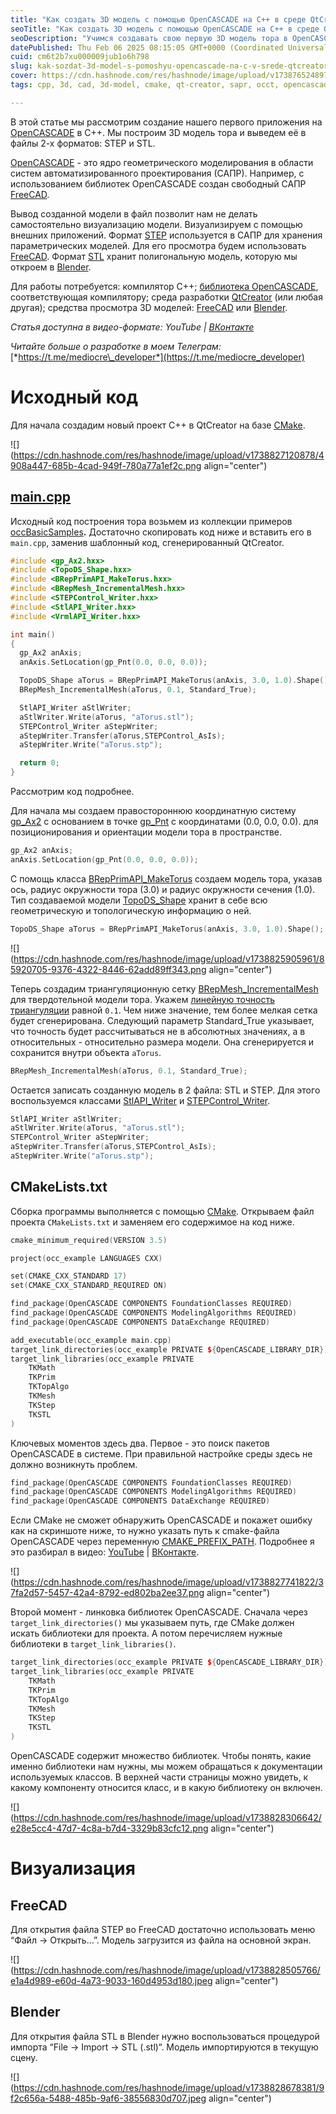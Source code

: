 ```yaml
---
title: "Как создать 3D модель с помощью OpenCASCADE на C++ в среде QtCreator"
seoTitle: "Как создать 3D модель с помощью OpenCASCADE на C++ в среде QtCreator"
seoDescription: "Учимся создавать свою первую 3D модель тора в OpenCASCADE"
datePublished: Thu Feb 06 2025 08:15:05 GMT+0000 (Coordinated Universal Time)
cuid: cm6t2b7xu000009jub1o6h798
slug: kak-sozdat-3d-model-s-pomoshyu-opencascade-na-c-v-srede-qtcreator
cover: https://cdn.hashnode.com/res/hashnode/image/upload/v1738765248973/e9ad1718-45e0-4506-bcfe-7bf0ebafa2bb.png
tags: cpp, 3d, cad, 3d-model, cmake, qt-creator, sapr, occt, opencascade

---
```


В этой статье мы рассмотрим создание нашего первого приложения на [OpenCASCADE](https://dev.opencascade.org/release) в C++. Мы построим 3D модель тора и выведем её в файлы 2-х форматов: STEP и STL.

[OpenCASCADE](https://dev.opencascade.org/release) - это ядро геометрического моделирования в области систем автоматизированного проектирования (САПР). Например, с использованием библиотек OpenCASCADE создан свободный САПР [FreeCAD](https://www.freecad.org/).

Вывод созданной модели в файл позволит нам не делать самостоятельно визуализацию модели. Визуализируем с помощью внешних приложений. Формат [STEP](https://ru.wikipedia.org/wiki/STEP_\(%D1%81%D1%82%D0%B0%D0%BD%D0%B4%D0%B0%D1%80%D1%82\)) используется в САПР для хранения параметрических моделей. Для его просмотра будем использовать [FreeCAD](https://www.freecad.org/). Формат [STL](https://ru.wikipedia.org/wiki/STL_\(%D1%84%D0%BE%D1%80%D0%BC%D0%B0%D1%82_%D1%84%D0%B0%D0%B9%D0%BB%D0%B0\)) хранит полигональную модель, которую мы откроем в [Blender](https://www.blender.org/).

Для работы потребуется: компилятор C++; [библиотека OpenCASCADE](https://dev.opencascade.org/release), соответствующая компилятору; среда разработки [QtCreator](https://www.qt.io/product/development-tools) (или любая другая); средства просмотра 3D моделей: [FreeCAD](https://www.freecad.org/) или [Blender](https://www.blender.org/).

*Статья доступна в видео-формате: YouTube |* [*ВКонтакте*](https://vk.com/video-228420545_456239020)

*Читайте больше о разработке в моем Телеграм:* [*https://t.me/mediocre\_developer*](https://t.me/mediocre_developer)

# Исходный код

Для начала создадим новый проект C++ в QtCreator на базе [CMake](https://cmake.org/).

![](https://cdn.hashnode.com/res/hashnode/image/upload/v1738827120878/4908a447-685b-4cad-949f-780a77a1ef2c.png align="center")

## [main.cpp](https://github.com/quirxi/occBasicSamples)

Исходный код построения тора возьмем из коллекции примеров [occBasicSamples](https://github.com/quirxi/occBasicSamples)**.** Достаточно скопировать код ниже и вставить его в `main.cpp`, заменив шаблонный код, сгенерированный QtCreator.

```cpp
#include <gp_Ax2.hxx>
#include <TopoDS_Shape.hxx>
#include <BRepPrimAPI_MakeTorus.hxx>
#include <BRepMesh_IncrementalMesh.hxx>
#include <STEPControl_Writer.hxx>
#include <StlAPI_Writer.hxx>
#include <VrmlAPI_Writer.hxx>

int main()
{
  gp_Ax2 anAxis;
  anAxis.SetLocation(gp_Pnt(0.0, 0.0, 0.0));

  TopoDS_Shape aTorus = BRepPrimAPI_MakeTorus(anAxis, 3.0, 1.0).Shape();
  BRepMesh_IncrementalMesh(aTorus, 0.1, Standard_True);

  StlAPI_Writer aStlWriter;
  aStlWriter.Write(aTorus, "aTorus.stl");
  STEPControl_Writer aStepWriter;
  aStepWriter.Transfer(aTorus,STEPControl_AsIs);
  aStepWriter.Write("aTorus.stp");

  return 0;
}
```

Рассмотрим код подробнее.

Для начала мы создаем правостороннюю координатную систему [gp\_Ax2](https://dev.opencascade.org/doc/refman/html/classgp___ax2.html) с основанием в точке [gp\_Pnt](https://dev.opencascade.org/doc/refman/html/classgp___pnt.html) с координатами (0.0, 0.0, 0.0). для позиционирования и ориентации модели тора в пространстве.

```cpp
gp_Ax2 anAxis;
anAxis.SetLocation(gp_Pnt(0.0, 0.0, 0.0));
```

С помощь класса [BRepPrimAPI\_MakeTorus](https://dev.opencascade.org/doc/refman/html/class_b_rep_prim_a_p_i___make_torus.html) создаем модель тора, указав ось, радиус окружности тора (3.0) и радиус окружности сечения (1.0). Тип создаваемой модели [TopoDS\_Shape](https://dev.opencascade.org/doc/refman/html/class_topo_d_s___shape.html) хранит в себе всю геометрическую и топологическую информацию о ней.

```cpp
TopoDS_Shape aTorus = BRepPrimAPI_MakeTorus(anAxis, 3.0, 1.0).Shape();
```

![](https://cdn.hashnode.com/res/hashnode/image/upload/v1738825905961/85920705-9376-4322-8446-62add89ff343.png align="center")

Теперь создадим триангуляционную сетку [BRepMesh\_IncrementalMesh](https://dev.opencascade.org/doc/refman/html/class_b_rep_mesh___incremental_mesh.html) для твердотельной модели тора. Укажем [линейную точность триангуляции](https://dev.opencascade.org/doc/overview/html/occt_user_guides__mesh.html) равной `0.1`. Чем ниже значение, тем более мелкая сетка будет сгенерирована. Следующий параметр Standard\_True указывает, что точность будет рассчитываться не в абсолютных значениях, а в относительных - относительно размера модели. Она сгенерируется и сохранится внутри объекта `aTorus`.

```cpp
BRepMesh_IncrementalMesh(aTorus, 0.1, Standard_True);
```

Остается записать созданную модель в 2 файла: STL и STEP. Для этого воспользуемся классами [StlAPI\_Writer](https://dev.opencascade.org/doc/refman/html/class_stl_a_p_i___writer.html) и [STEPControl\_Writer](https://dev.opencascade.org/doc/refman/html/class_s_t_e_p_control___writer.html).

```cpp
StlAPI_Writer aStlWriter;
aStlWriter.Write(aTorus, "aTorus.stl");
STEPControl_Writer aStepWriter;
aStepWriter.Transfer(aTorus,STEPControl_AsIs);
aStepWriter.Write("aTorus.stp");
```

## CMakeLists.txt

Сборка программы выполняется с помощью [CMake](https://cmake.org/). Открываем файл проекта `CMakeLists.txt` и заменяем его содержимое на код ниже.

```cpp
cmake_minimum_required(VERSION 3.5)

project(occ_example LANGUAGES CXX)

set(CMAKE_CXX_STANDARD 17)
set(CMAKE_CXX_STANDARD_REQUIRED ON)

find_package(OpenCASCADE COMPONENTS FoundationClasses REQUIRED)
find_package(OpenCASCADE COMPONENTS ModelingAlgorithms REQUIRED)
find_package(OpenCASCADE COMPONENTS DataExchange REQUIRED)

add_executable(occ_example main.cpp)
target_link_directories(occ_example PRIVATE ${OpenCASCADE_LIBRARY_DIR})
target_link_libraries(occ_example PRIVATE
    TKMath
    TKPrim
    TKTopAlgo
    TKMesh
    TKStep
    TKSTL
)
```

Ключевых моментов здесь два. Первое - это поиск пакетов OpenCASCADE в системе. При правильной настройке среды здесь не должно возникнуть проблем.

```cpp
find_package(OpenCASCADE COMPONENTS FoundationClasses REQUIRED)
find_package(OpenCASCADE COMPONENTS ModelingAlgorithms REQUIRED)
find_package(OpenCASCADE COMPONENTS DataExchange REQUIRED)
```

Если CMake не сможет обнаружить OpenCASCADE и покажет ошибку как на скриншоте ниже, то нужно указать путь к cmake-файла OpenCASCADE через переменную [CMAKE\_PREFIX\_PATH](https://cmake.org/cmake/help/v3.0/variable/CMAKE_PREFIX_PATH.html). Подробнее я это разбирал в видео: [YouTube](https://youtu.be/6VS-8sgfoZU) | [ВКонтакте](https://vkvideo.ru/video-228420545_456239019?list=ln-EZZCMDEs5FZCmuIWZX).

![](https://cdn.hashnode.com/res/hashnode/image/upload/v1738827741822/37fa2d57-5457-42a4-8792-ed802ba2ee37.png align="center")

Второй момент - линковка библиотек OpenCASCADE. Сначала через `target_link_directories()` мы указываем путь, где CMake должен искать библиотеки для проекта. А потом перечисляем нужные библиотеки в `target_link_libraries()`.

```cpp
target_link_directories(occ_example PRIVATE ${OpenCASCADE_LIBRARY_DIR})
target_link_libraries(occ_example PRIVATE
    TKMath
    TKPrim
    TKTopAlgo
    TKMesh
    TKStep
    TKSTL
)
```

OpenCASCADE содержит множество библиотек. Чтобы понять, какие именно библиотеки нам нужны, мы можем обращаться к документации используемых классов. В верхней части страницы можно увидеть, к какому компоненту относится класс, и в какую библиотеку он включен.

![](https://cdn.hashnode.com/res/hashnode/image/upload/v1738828306642/e28e5cc4-47d7-4c8a-b7d4-3329b83cfc12.png align="center")

# Визуализация

## FreeCAD

Для открытия файла STEP во FreeCAD достаточно использовать меню “Файл → Открыть…”. Модель загрузится из файла на основной экран.

![](https://cdn.hashnode.com/res/hashnode/image/upload/v1738828505766/e1a4d989-e60d-4a73-9033-160d4953d180.jpeg align="center")

## Blender

Для открытия файла STL в Blender нужно воспользоваться процедурой импорта “File → Import → STL (.stl)“. Модель импортируются в текущую сцену.

![](https://cdn.hashnode.com/res/hashnode/image/upload/v1738828678381/9f2c656a-5488-485b-9af6-38556830d707.jpeg align="center")